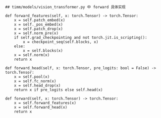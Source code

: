     ## timm/models/vision_transformer.py 中 forward 具体实现 

    def forward_features(self, x: torch.Tensor) -> torch.Tensor:
        x = self.patch_embed(x)
        x = self._pos_embed(x)
        x = self.patch_drop(x)
        x = self.norm_pre(x)
        if self.grad_checkpointing and not torch.jit.is_scripting():
            x = checkpoint_seq(self.blocks, x)
        else:
            x = self.blocks(x)
        x = self.norm(x)
        return x
        
    def forward_head(self, x: torch.Tensor, pre_logits: bool = False) -> torch.Tensor:
        x = self.pool(x)
        x = self.fc_norm(x)
        x = self.head_drop(x)
        return x if pre_logits else self.head(x)

    def forward(self, x: torch.Tensor) -> torch.Tensor:
        x = self.forward_features(x)
        x = self.forward_head(x)
        return x
        